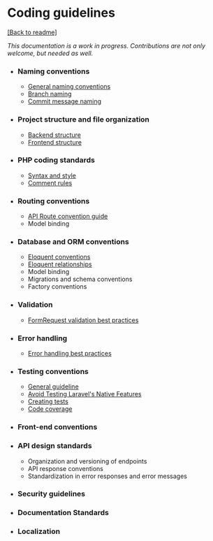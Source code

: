 # Coding guidelines
[[Back to readme]](../README.md)

_This documentation is a work in progress. Contributions are not only welcome, but needed as well._


- ### Naming conventions
  - [General naming conventions](naming-conventions.md#general-naming-conventions)
  - [Branch naming](naming-conventions.md#branch-naming)
  - [Commit message naming](naming-conventions.md#commit-message-naming)

- ### Project structure and file organization
  - [Backend structure](project-structure.md#backend-structure)
  - [Frontend structure](project-structure.md#frontend-structure)

- ### PHP coding standards
  - [Syntax and style](php-coding-standards.md#syntax-and-style)
  - [Comment rules](php-coding-standards.md#comment-rules)

- ### Routing conventions
  - [API Route convention guide](routing-convention.md#api-route-convention)
  - Model binding

- ### Database and ORM conventions
  - [Eloquent conventions](database-and-orm-conventions.md#eloquent-model-conventions)
  - [Eloquent relationships](database-and-orm-conventions.md#eloquent-relationships)
  - Model binding
  - Migrations and schema conventions
  - Factory conventions

- ### Validation
  - [FormRequest validation best practices](validation.md#formrequest-validation-best-practices)

- ### Error handling
  - [Error handling best practices](error-handling.md#error-handling-best-practices) 

- ### Testing conventions
  - [General guideline](testing-conventions.md#general-guidelines)
  - [Avoid Testing Laravel's Native Features](testing-conventions.md#avoid-testing-laravels-native-features)
  - [Creating tests](testing-conventions.md#creating-tests)
  - [Code coverage](testing-conventions.md#code-coverage)

- ### Front-end conventions

- ### API design standards
  - Organization and versioning of endpoints
  - API response conventions
  - Standardization in error responses and error messages

- ### Security guidelines

- ### Documentation Standards

- ### Localization
